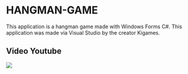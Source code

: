 # HANGMAN-GAME

This application is a hangman game made with Windows Forms C#.
This application was made via Visual Studio by the creator Kigames.

## Video Youtube
<a href="https://youtu.be/LEfRzVjMNiU">
  <img src="https://i9.ytimg.com/vi/LEfRzVjMNiU/mqdefault.jpg?v=61a8bdb2&sqp=CLi87pMG&rs=AOn4CLBPwS8f2ET8132iSQqU2G2JjQ2KTg" />
</a>
